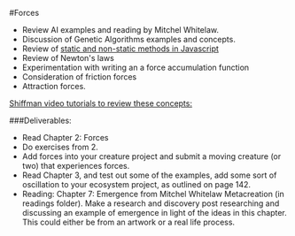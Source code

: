 #Forces

* Review AI examples and reading by Mitchel Whitelaw.
* Discussion of Genetic Algorithms examples and concepts. 
* Review of [static and non-static methods in Javascript](https://github.com/tegacodes/Drawing-Seeing-Moving-with-Code/blob/gh-pages/code/5-1-Vectors/1.92-Static-vectors/sketch.js)
* Review of Newton's laws
* Experimentation with writing an a force accumulation function
* Consideration of friction forces
* Attraction forces. 

[Shiffman video tutorials to review these concepts:](https://www.youtube.com/watch?v=II1A3bBo6gM&list=PLRqwX-V7Uu6ZRrqLcQ5BkBKmBLiGD8n4O)


###Deliverables:
* Read Chapter 2: Forces 
* Do exercises from 2.
* Add forces into your creature project and submit a moving creature (or two) that experiences forces.
* Read Chapter 3, and test out some of the examples, add some sort of oscillation to your ecosystem project, as outlined on page 142.
* Reading: Chapter 7: Emergence from Mitchel Whitelaw Metacreation (in readings folder). Make a research and discovery post researching and discussing an example of emergence in light of the ideas in this chapter. This could either be from an artwork or a real life process. 

